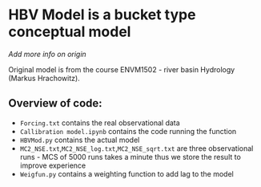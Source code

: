 # HBV Model is a bucket type conceptual model 
_Add more info on origin_

Original model is from the course ENVM1502 - river basin Hydrology (Markus Hrachowitz). 

## Overview of code: 

- `Forcing.txt` contains the real observational data
- `Callibration model.ipynb` contains the code running the function
- `HBVMod.py` contains the actual model
- `MC2_NSE.txt`,`MC2_NSE_log.txt`,`MC2_NSE_sqrt.txt` are three observational runs - MCS of 5000 runs takes a minute thus we store the result to improve experience
- `Weigfun.py` contains a weighting function to add lag to the model